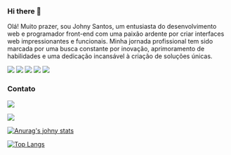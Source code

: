 ### Hi there 👋

<!--
**johnysantos22/johnysantos22** is a ✨ _special_ ✨ repository because its `README.md` (this file) appears on your GitHub profile.

Here are some ideas to get you started:

- 🔭 I’m currently working on ...
- 🌱 I’m currently learning ...
- 👯 I’m looking to collaborate on ...
- 🤔 I’m looking for help with ...
- 💬 Ask me about ...
- 📫 How to reach me: ...
- 😄 Pronouns: ...
- ⚡ Fun fact: ...
-->
Olá! Muito prazer, sou Johny Santos, um entusiasta do desenvolvimento web e programador front-end com uma paixão ardente por criar interfaces web impressionantes e funcionais. Minha jornada profissional tem sido marcada por uma busca constante por inovação, aprimoramento de habilidades e uma dedicação incansável à criação de soluções únicas.
	
 <img src="https://img.shields.io/badge/HTML5-E34F26?style=for-the-badge&logo=html5&logoColor=white"/>
  <img src="https://img.shields.io/badge/CSS3-1572B6?style=for-the-badge&logo=css3&logoColor=white"/> 
 
 <img src="https://img.shields.io/badge/JavaScript-F7DF1E?style=for-the-badge&logo=javascript&logoColor=black"/>
  <img src="https://img.shields.io/badge/NODE.JS-E34F26?style=for-the-badge&logo=nodejs&logoColor=white"/>
  <img src="https://img.shields.io/badge/REACT-E34F26?style=for-the-badge&logo=react&logoColor=white"/>


### Contato
 <a href="https://wa.me/message/SVFAVTALTZKLL1"><img src="https://img.shields.io/badge/WhatsApp-25D366?style=for-the-badge&logo=whatsapp&logoColor=white" /> </a> 

<a href="https://instagram.com/johnyysantoss/"><img src="https://img.shields.io/badge/Instagram-E4405F?style=for-the-badge&logo=instagram&logoColor=white"/> </a>

[![Anurag's johny stats](https://github-readme-stats.vercel.app/api?username=johnysantos22)](https://github.com/anuraghazra/github-readme-stats)

[![Top Langs](https://github-readme-stats.vercel.app/api/top-langs/?johnysantos22=anuraghazra&layout=donut)](https://github.com/anuraghazra/github-readme-stats)
